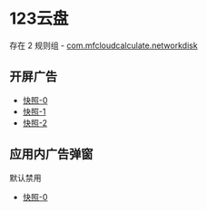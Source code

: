 # 123云盘

存在 2 规则组 - [com.mfcloudcalculate.networkdisk](/src/apps/com.mfcloudcalculate.networkdisk.ts)

## 开屏广告

- [快照-0](https://i.gkd.li/import/12846434)
- [快照-1](https://i.gkd.li/import/13059834)
- [快照-2](https://i.gkd.li/import/13259303)

## 应用内广告弹窗

默认禁用

- [快照-0](https://i.gkd.li/import/13546173)
